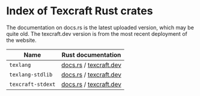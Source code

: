 # Index of Texcraft Rust crates

The documentation on docs.rs is the latest uploaded version, which may be quite old.
The texcraft.dev version is from the most recent deployment of the website.

| Name              | Rust documentation 
| ----------------- | ------------------
| `texlang`         | [docs.rs](https://docs.rs/texlang) / [texcraft.dev](/reference/texlang/)
| `texlang-stdlib`  | [docs.rs](https://docs.rs/texlang-stdlib) / [texcraft.dev](/reference/texlang_stdlib)
| `texcraft-stdext` | [docs.rs](https://docs.rs/texcraft-stdext) / [texcraft.dev](/reference/texcraft_stdext)
